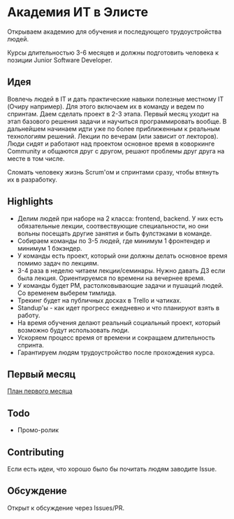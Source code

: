 # Академия ИТ в Элисте

Открываем академию для обучения и последующего трудоустройства людей.

Курсы длительностью 3-6 месяцев и должны подготовить человека к позиции Junior Software Developer.

## Идея

Вовлечь людей в IT и дать практические навыки полезные местному IT (Очиру например). Для этого включаем их в команду и ведем по спринтам. Даем сделать проект в 2-3 этапа. Первый месяц уходит на этап базового решения задачи и научиться программировать вообще. В дальнейшем начинаем идти уже по более приближенным к реальным технологиям решений. Лекции по вечерам (или зависит от лекторов). Люди сидят и работают над проектом основное время в коворкинге Community и общаются друг с другом, решают проблемы друг друга на месте в том числе.

Сломать человеку жизнь Scrum'ом и спринтами сразу, чтобы втянуть их в разработку.

## Highlights
* Делим людей при наборе на 2 класса: frontend, backend. У них есть обязательные лекции, соотвествующие специальности, но они вольны посещать другие занятия и быть фулстэками в команде.
* Собираем команды по 3-5 людей, где минимум 1 фронтендер и минимум 1 бэкэндер. 
* У команды есть проект, который они должны делать основное время помимо задач по лекциям.
* 3-4 раза в неделю читаем лекции/семинары. Нужно давать ДЗ если была лекция. Ориентируемся по времени на вечернее время. 
* У команды будет PM, растолковывающие задачи и пушащий людей. Со временем выберем тимлида.
* Трекинг будет на публичных досках в Trello и чатиках.
* Standup'ы - как идет прогресс ежедневно и что планируют взять в работу.
* На время обучения делают реальный социальный проект, который возможно будут использовать люди.
* Ускоряем процесс время от времени и сокращаем длительность спринта.
* Гарантируем людям трудоустройство после прохождения курса.

## Первый месяц

[План первого месяца](./FIRST-MONTH.md)

## Todo

- Промо-ролик

## Contributing

Если есть идеи, что хорошо было бы почитать людям заводите Issue.

## Обсуждение 

Открыт к обсуждение через Issues/PR.
